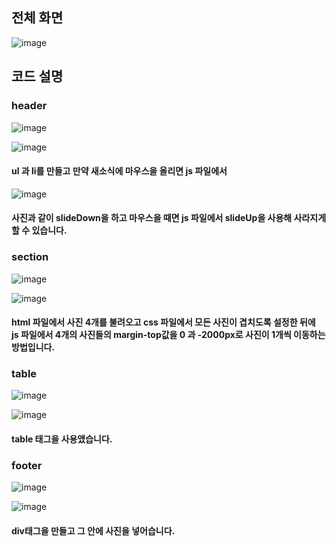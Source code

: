 <h2>전체 화면</h2>

![image](https://user-images.githubusercontent.com/97486359/176818403-63968a6c-2d40-4058-838a-9dc3d05d48cf.png)

<h2>코드 설명</h2>

<h3>header</h3>

![image](https://user-images.githubusercontent.com/97486359/176815980-7aaed007-d387-4284-86bc-822bcce87c5c.png)

![image](https://user-images.githubusercontent.com/97486359/176806087-e5a0de57-58ca-4526-b5cc-85b26ff83f47.png)

<h4>ul 과 li를 만들고 만약 새소식에 마우스을 올리면 js 파일에서</h4>

![image](https://user-images.githubusercontent.com/97486359/176805767-44623b46-8a87-48d8-bae7-b264dc00968b.png)

<h4>사진과 같이 slideDown을 하고 마우스을 때면 js 파일에서 slideUp을 사용해 사라지게 할 수 있습니다.</h4>

<h3>section</h3>

![image](https://user-images.githubusercontent.com/97486359/176810989-11a34974-f61c-4c34-bfcf-0824453a494f.png)

![image](https://user-images.githubusercontent.com/97486359/176808598-52f3b06a-06ad-4664-a6e0-6144b3c3dacc.png)

<h4>html 파일에서 사진 4개를 불려오고 css 파일에서 모든 사진이 겹치도록 설정한 뒤에 <br>
js 파일에서 4개의 사진들의 margin-top값을 0 과 -2000px로 사진이 1개씩 이동하는 방법입니다.
</h4>

<h3>table</h3>

![image](https://user-images.githubusercontent.com/97486359/176816728-3cf9d2aa-b408-46c1-8aef-814aa6e71939.png)

![image](https://user-images.githubusercontent.com/97486359/176816686-525c30dd-fb6f-40fd-b5fc-29925a7985c5.png)

<h4>table 태그을 사용앴습니다.</h4>

<h3>footer</h3>

![image](https://user-images.githubusercontent.com/97486359/176817158-41e9d8f5-33dd-4f41-b003-b0f026a6b8f1.png)


![image](https://user-images.githubusercontent.com/97486359/176817046-903be434-834d-4ba0-9396-7c13611c133d.png)

<h4>div태그을 만들고 그 안에 사진을 넣어습니다.</h4>
